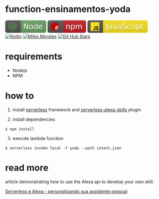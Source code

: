 # function-ensinamentos-yoda

![node](https://raw.githubusercontent.com/aleen42/badges/466339a5007ec1c25054ffbbac64a86fece53e26/src/node.svg)
![npm](https://raw.githubusercontent.com/aleen42/badges/466339a5007ec1c25054ffbbac64a86fece53e26/src/npm.svg) 
![javascript](https://raw.githubusercontent.com/aleen42/badges/466339a5007ec1c25054ffbbac64a86fece53e26/src/javascript.svg) 
[![Kotlin](https://img.shields.io/badge/kotlin-1.4.32-blue.svg?logo=kotlin&style=flat-square)](http://kotlinlang.org)
[![Miles Morales](https://img.shields.io/badge/dev-miles%20morales-blueviolet?style=flat-square)](https://github.com/pgsilva)
[![Git Hub Stars](https://img.shields.io/github/stars/pgsilva?logo=github&style=flat-square)](https://github.com/pgsilva/function-ensinamentos-yoda)


# requirements

 - Nodejs 
 - NPM

 # how to
1. install [serverless](https://www.serverless.com/framework/docs/getting-started) framework and [serverless-alexa-skills](https://www.serverless.com/plugins/serverless-alexa-skills) plugin

2. install dependencies 

```console
$ npm install
```

3. execute lambda function
  
```console
$ serverless invoke local -f yoda --path intent.json
```
    
# read more
article demonstrating how to use the Alexa api to develop your own skill.

[Serverless e Alexa - personalizando sua assistente pessoal](https://dev.to/mrmorales/serverless-e-alexa-personalizando-sua-assistente-pessoal-1fa6)